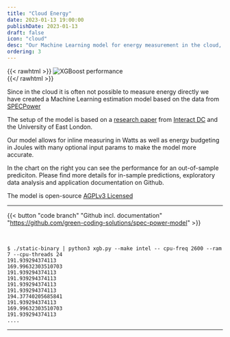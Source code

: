 ```yaml
---
title: "Cloud Energy"
date: 2023-01-13 19:00:00
publishDate: 2023-01-13
draft: false
icon: "cloud"
desc: "Our Machine Learning model for energy measurement in the cloud, for both virtualized and bare metal environments. Based on SPECPower data, it enables precise inline measurements and energy budgeting."
ordering: 3
---
```



{{< rawhtml >}}
<img class="ui big floated right rounded bordered image" src="https://github.com/green-coding-solutions/spec-power-model/raw/main/img/hp_synergy_480_Gen10_Plus.png" alt="XGBoost performance" loading="lazy" style="margin:auto;">
<br>
{{</ rawhtml >}}


Since in the cloud it is often not possible to measure energy directly we have created a Machine Learning estimation model
based on the data from [SPECPower](https://www.spec.org/power_ssj2008/)

The setup of the model is based on a [research paper](https://interactdc.com/static/images/documents/Elsevier_Journal.pdf) from [Interact DC](https://interactdc.com/) and the University of East London.

Our model allows for inline measuring in Watts as well as energy budgeting in Joules with many optional input
params to make the model more accurate.

In the chart on the right you can see the performance for an out-of-sample prediciton. Please find more details
for in-sample predictions, exploratory data analysis and application documentation on Github.

The model is open-source [AGPLv3 Licensed](https://github.com/green-coding-solutions/green-metrics-tool/blob/main/LICENSE)

---

{{< button "code branch" "Github incl. documentation" "https://github.com/green-coding-solutions/spec-power-model" >}}

&nbsp;

```
$ ./static-binary | python3 xgb.py --make intel -- cpu-freq 2600 --ram 7 --cpu-threads 24
191.939294374113
169.99632303510703
191.939294374113
191.939294374113
191.939294374113
191.939294374113
194.37740205685841
191.939294374113
169.99632303510703
191.939294374113
....
```

---


